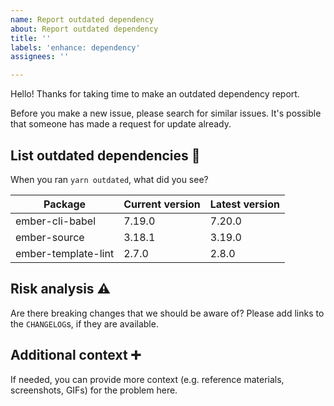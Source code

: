 ```yaml
---
name: Report outdated dependency
about: Report outdated dependency
title: ''
labels: 'enhance: dependency'
assignees: ''

---
```


Hello! Thanks for taking time to make an outdated dependency report.

Before you make a new issue, please search for similar issues. It's possible that someone has made a request for update already.


## List outdated dependencies 🔗

When you ran `yarn outdated`, what did you see?

| Package | Current version | Latest version |
|---|---|---|
| ember-cli-babel | 7.19.0 | 7.20.0 |
| ember-source | 3.18.1 | 3.19.0 |
| ember-template-lint | 2.7.0 | 2.8.0 |


## Risk analysis ⚠️

Are there breaking changes that we should be aware of? Please add links to the `CHANGELOG`s, if they are available.


## Additional context ➕

If needed, you can provide more context (e.g. reference materials, screenshots, GIFs) for the problem here.

